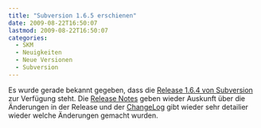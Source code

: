 ```yaml
---
title: "Subversion 1.6.5 erschienen"
date: 2009-08-22T16:50:07
lastmod: 2009-08-22T16:50:07
categories:
  - SKM
  - Neuigkeiten
  - Neue Versionen
  - Subversion
---
```

Es wurde gerade bekannt gegeben, dass die <a href="http://subversion.tigris.org/servlets/NewsItemView?newsItemID=2309">Release 1.6.4 von Subversion</a> zur Verfügung steht. Die <a href="http://subversion.tigris.org/svn_1.6_releasenotes.html">Release Notes</a> geben wieder Auskunft über die Änderungen in der Release und der <a href="http://svn.collab.net/repos/svn/tags/1.6.5/CHANGES">ChangeLog</a> gibt wieder sehr detailier wieder welche Änderungen gemacht wurden.
